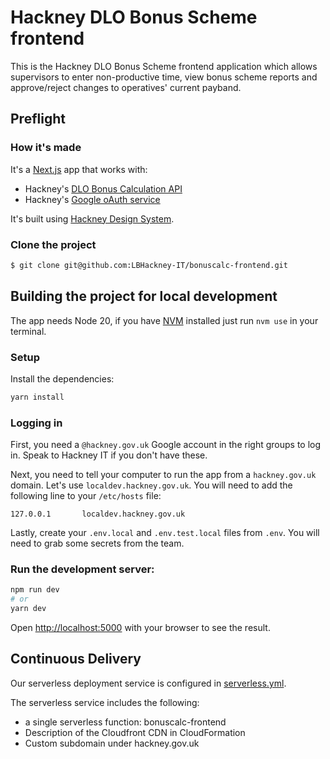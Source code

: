 # Hackney DLO Bonus Scheme frontend

This is the Hackney DLO Bonus Scheme frontend application which allows supervisors to enter non-productive time, view bonus scheme reports and approve/reject changes to operatives' current payband.

## Preflight

### How it's made

It's a [Next.js](https://nextjs.org) app that works with:

- Hackney's [DLO Bonus Calculation API](https://github.com/LBHackney-IT/bonuscalc-api)
- Hackney's [Google oAuth service](https://github.com/LBHackney-IT/LBH-Google-auth)

It's built using [Hackney Design System](https://github.com/LBHackney-IT/lbh-frontend).

### Clone the project

```sh
$ git clone git@github.com:LBHackney-IT/bonuscalc-frontend.git
```

## Building the project for local development

The app needs Node 20, if you have [NVM](https://github.com/nvm-sh/nvm) installed just run `nvm use` in your terminal.

### Setup

Install the dependencies:

```bash
yarn install
```

### Logging in

First, you need a `@hackney.gov.uk` Google account in the right groups to log in. Speak to Hackney IT if you don't have these.

Next, you need to tell your computer to run the app from a `hackney.gov.uk` domain. Let's use `localdev.hackney.gov.uk`. You will need to add the following line to your `/etc/hosts` file:

```
127.0.0.1       localdev.hackney.gov.uk
```

Lastly, create your `.env.local` and `.env.test.local` files from `.env`. You will need to grab some secrets from the team.

### Run the development server:

```bash
npm run dev
# or
yarn dev
```

Open [http://localhost:5000](http://localhost:5000) with your browser to see the result.

## Continuous Delivery

Our serverless deployment service is configured in [serverless.yml](serverless.yml).

The serverless service includes the following:

- a single serverless function: bonuscalc-frontend
- Description of the Cloudfront CDN in CloudFormation
- Custom subdomain under hackney.gov.uk
